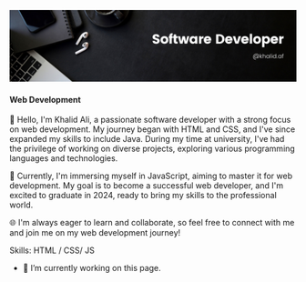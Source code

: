 
![Web Development](https://github.com/Khalid-Ali-Farah/Khalid-Ali-Farah/blob/main/Black%20Modern%20Graphic%20Designer%20LinkedIn%20Banner%20(1).png)

#### Web Development

👋 Hello, I'm Khalid Ali, a passionate software developer with a strong focus on web development. My journey began with HTML and CSS, and I've since expanded my skills to include Java. During my time at university, I've had the privilege of working on diverse projects, exploring various programming languages and technologies.

🚀 Currently, I'm immersing myself in JavaScript, aiming to master it for web development. My goal is to become a successful web developer, and I'm excited to graduate in 2024, ready to bring my skills to the professional world.

🌐 I'm always eager to learn and collaborate, so feel free to connect with me and join me on my web development journey!


Skills: HTML / CSS/ JS 

- 🔭 I’m currently working on this page. 




